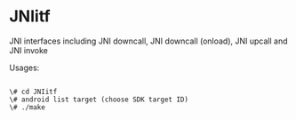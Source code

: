 JNIitf
======

JNI interfaces including JNI downcall, JNI downcall (onload), JNI upcall and JNI invoke

Usages:

<pre><code>
\# cd JNIitf
\# android list target (choose SDK target ID)
\# ./make <id>
</pre></code>
